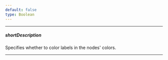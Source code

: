 ```yaml
---
default: false
type: Boolean
---
```

---
##### shortDescription
Specifies whether to color labels in the nodes' colors.

---
